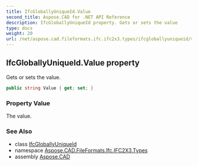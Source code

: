 ```yaml
---
title: IfcGloballyUniqueId.Value
second_title: Aspose.CAD for .NET API Reference
description: IfcGloballyUniqueId property. Gets or sets the value
type: docs
weight: 20
url: /net/aspose.cad.fileformats.ifc.ifc2x3.types/ifcgloballyuniqueid/value/
---
```

## IfcGloballyUniqueId.Value property

Gets or sets the value.

```csharp
public string Value { get; set; }
```

### Property Value

The value.

### See Also

* class [IfcGloballyUniqueId](../)
* namespace [Aspose.CAD.FileFormats.Ifc.IFC2X3.Types](../../ifcgloballyuniqueid/)
* assembly [Aspose.CAD](../../../)


